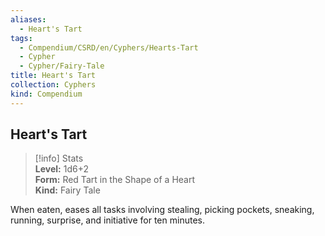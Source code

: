 ```yaml
---
aliases:
  - Heart's Tart
tags:
  - Compendium/CSRD/en/Cyphers/Hearts-Tart
  - Cypher
  - Cypher/Fairy-Tale
title: Heart's Tart
collection: Cyphers
kind: Compendium
---
```

## Heart's Tart  
>[!info] Stats  
> **Level:** 1d6+2  
> **Form:** Red Tart in the Shape of a Heart  
> **Kind:** Fairy Tale
  
When eaten, eases all tasks involving stealing, picking pockets, sneaking, running, surprise, and initiative for ten minutes.